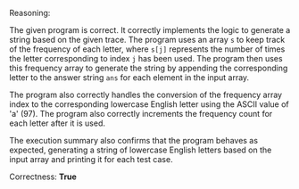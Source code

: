 Reasoning:

The given program is correct. It correctly implements the logic to generate a string based on the given trace. The program uses an array `s` to keep track of the frequency of each letter, where `s[j]` represents the number of times the letter corresponding to index `j` has been used. The program then uses this frequency array to generate the string by appending the corresponding letter to the answer string `ans` for each element in the input array.

The program also correctly handles the conversion of the frequency array index to the corresponding lowercase English letter using the ASCII value of 'a' (97). The program also correctly increments the frequency count for each letter after it is used.

The execution summary also confirms that the program behaves as expected, generating a string of lowercase English letters based on the input array and printing it for each test case.

Correctness: **True**